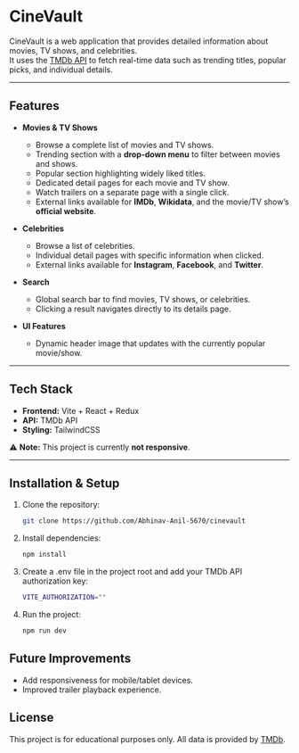 # CineVault

CineVault is a web application that provides detailed information about movies, TV shows, and celebrities.  
It uses the [TMDb API](https://www.themoviedb.org/documentation/api) to fetch real-time data such as trending titles, popular picks, and individual details.

---

## Features

- **Movies & TV Shows**
  - Browse a complete list of movies and TV shows.
  - Trending section with a **drop-down menu** to filter between movies and shows.
  - Popular section highlighting widely liked titles.
  - Dedicated detail pages for each movie and TV show.
  - Watch trailers on a separate page with a single click.
  - External links available for **IMDb**, **Wikidata**, and the movie/TV show’s **official website**. 

- **Celebrities**
  - Browse a list of celebrities.
  - Individual detail pages with specific information when clicked.
  - External links available for **Instagram**, **Facebook**, and **Twitter**.

- **Search**
  - Global search bar to find movies, TV shows, or celebrities.
  - Clicking a result navigates directly to its details page.

- **UI Features**
  - Dynamic header image that updates with the currently popular movie/show.

---

## Tech Stack

- **Frontend:** Vite + React + Redux
- **API:** TMDb API
- **Styling:** TailwindCSS

⚠️ **Note:** This project is currently **not responsive**.

---

## Installation & Setup

1. Clone the repository:
   ```bash
   git clone https://github.com/Abhinav-Anil-5670/cinevault
   
2. Install dependencies:
   ```bash
   npm install
3. Create a .env file in the project root and add your TMDb API authorization key:
   ```bash
   VITE_AUTHORIZATION=""
4. Run the project:
   ```bash
   npm run dev

## Future Improvements
- Add responsiveness for mobile/tablet devices.
- Improved trailer playback experience.

## License
This project is for educational purposes only.
All data is provided by [TMDb](https://www.themoviedb.org/).
